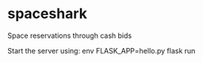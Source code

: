 # spaceshark

Space reservations through cash bids

Start the server using: 
env FLASK_APP=hello.py flask run
